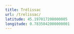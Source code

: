 ```yaml
---
title: Trélissac
url: /trelissac/
latitude: 45.197017200000005
longitude: 0.7835042000000001
---
```


